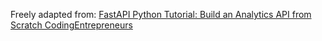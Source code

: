 Freely adapted from:
[FastAPI Python Tutorial: Build an Analytics API from Scratch CodingEntrepreneurs](https://www.youtube.com/watch?v=tiBeLLv5GJo&t=6248s)



